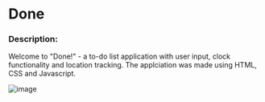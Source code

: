 # Done

### Description:
Welcome to "Done!" - a to-do list application with user input, clock functionality and location tracking. The applciation was made using HTML, CSS and Javascript.

![image](https://user-images.githubusercontent.com/111328484/212578688-90dd4294-e5f9-4bbf-b135-6954b6b76089.png)

